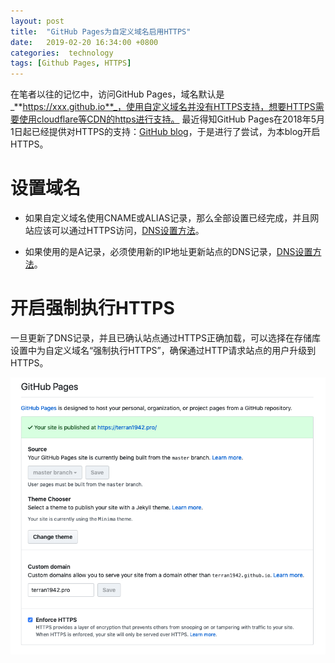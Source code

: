 ```yaml
---
layout: post
title:  "GitHub Pages为自定义域名启用HTTPS"
date:   2019-02-20 16:34:00 +0800
categories:  technology
tags: [Github Pages, HTTPS]
---
```


在笔者以往的记忆中，访问GitHub Pages，域名默认是_**https://xxx.github.io**_，使用自定义域名并没有HTTPS支持，想要HTTPS需要使用cloudflare等CDN的https进行支持。
最近得知GitHub Pages在2018年5月1日起已经提供对HTTPS的支持：[GitHub blog](https://github.blog/2018-05-01-github-pages-custom-domains-https/)，于是进行了尝试，为本blog开启HTTPS。

# 设置域名
+ 如果自定义域名使用CNAME或ALIAS记录，那么全部设置已经完成，并且网站应该可以通过HTTPS访问，[DNS设置方法](https://help.github.com/articles/setting-up-an-apex-domain/#configuring-an-alias-or-aname-record-with-your-dns-provider)。

+ 如果使用的是A记录，必须使用新的IP地址更新站点的DNS记录，[DNS设置方法](https://help.github.com/articles/setting-up-an-apex-domain/#configuring-a-records-with-your-dns-provider)。

# 开启强制执行HTTPS
一旦更新了DNS记录，并且已确认站点通过HTTPS正确加载，可以选择在存储库设置中为自定义域名“强制执行HTTPS”，确保通过HTTP请求站点的用户升级到HTTPS。

![GitHub signed commit](/assets/2019-02-20/snapshot-0.png)